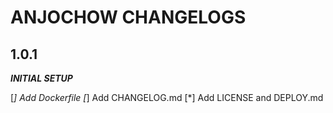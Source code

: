 # ANJOCHOW CHANGELOGS

## 1.0.1

***INITIAL SETUP***

[*] Add Dockerfile
[*] Add CHANGELOG.md
[*] Add LICENSE and DEPLOY.md

